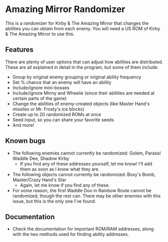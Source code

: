 # Amazing Mirror Randomizer
This is a randomizer for Kirby & The Amazing Mirror that changes the abilities you can obtain from each enemy. You will need a US ROM of Kirby & The Amazing Mirror to use this.

## Features
There are plenty of user options that can adjust how abilities are distributed. These are all explained in detail in the program, but some of them include:
- Group by original enemy grouping or original ability frequency
- Set % chance that an enemy will have an ability
- Include/ignore mini-bosses
- Include/ignore Minny and Wheelie (since their abilities are needed at certain parts of the game)
- Change the abilities of enemy-created objects (like Master Hand's missiles or Mr. Frosty's ice blocks)
- Create up to 20 randomized ROMs at once
- Seed input, so you can share your favorite seeds
- And more!

## Known bugs
- The following enemies cannot currently be randomized: Golem, Parasol Waddle Dee, Shadow Kirby
  - If you find any of these addresses yourself, let me know! I'll add them as soon as I know what they are.
- The following objects cannot currently be randomized: Boxy's Bomb, Master/Crazy Hand's Star
  - Again, let me know if you find any of these.
- For some reason, the first Waddle Doo in Rainbow Route cannot be randomized, though the rest can. There may be other enemies with this issue, but this is the only one I've found.

## Documentation
- Check the documentation for important ROM/RAM addresses, along with the two methods used for finding ability addresses.
